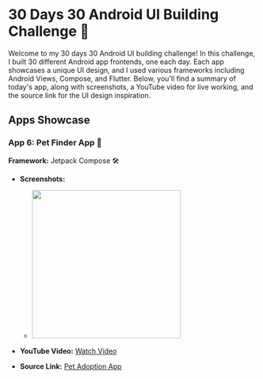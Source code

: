 # 30 Days 30 Android UI Building Challenge 🚀

Welcome to my 30 days 30 Android UI building challenge! In this challenge, I built 30 different Android app frontends, one each day. Each app showcases a unique UI design, and I used various frameworks including Android Views, Compose, and Flutter. Below, you'll find a summary of today's app, along with screenshots, a YouTube video for live working, and the source link for the UI design inspiration.

## Apps Showcase

### App 6: Pet Finder App 📱

**Framework:** Jetpack Compose 🛠️

- **Screenshots:**
  - <img src="https://github.com/expeknow/Day6_Pfinder/assets/106759388/af70cb57-1f54-4ffa-aef3-680a991ba406" width = "300" height="300">

- **YouTube Video:** [Watch Video](https://www.youtube.com/watch?v=C9xaF-xbX44)
- **Source Link:** [Pet Adoption App](https://www.behance.net/gallery/174364297/Pet-Adoption-App-Design-UIUX?tracking_source=for_you_logged_in_feed_recommended)

